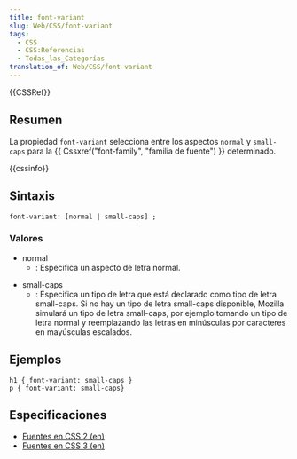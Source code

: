 ```yaml
---
title: font-variant
slug: Web/CSS/font-variant
tags:
  - CSS
  - CSS:Referencias
  - Todas_las_Categorías
translation_of: Web/CSS/font-variant
---
```


{{CSSRef}}

## Resumen

La propiedad `font-variant` selecciona entre los aspectos `normal` y `small-caps` para la {{ Cssxref("font-family", "familia de fuente") }} determinado.

{{cssinfo}}

## Sintaxis

```
font-variant: [normal | small-caps] ;
```

### Valores

- normal
  - : Especifica un aspecto de letra normal.

<!---->

- small-caps
  - : Especifica un tipo de letra que está declarado como tipo de letra small-caps. Si no hay un tipo de letra small-caps disponible, Mozilla simulará un tipo de letra small-caps, por ejemplo tomando un tipo de letra normal y reemplazando las letras en minúsculas por caracteres en mayúsculas escalados.

## Ejemplos

```
h1 { font-variant: small-caps }
p { font-variant: small-caps}
```

## Especificaciones

- [Fuentes en CSS 2 (en)](http://www.w3.org/TR/CSS2/fonts.html#propdef-font-variant)
- [Fuentes en CSS 3 (en)](http://www.w3.org/TR/css3-fonts/#font-variant)
